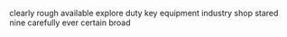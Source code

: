 clearly rough available explore duty key equipment industry shop stared nine carefully ever certain broad